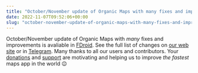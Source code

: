 ```yaml
---
title: "October/November update of Organic Maps with many fixes and improvements is avaliable in FDroid"
date: 2022-11-07T09:52:06+00:00
slug: "october-november-update-of-organic-maps-with-many-fixes-and-improvements-is-avaliable-in-fdroid"
---
```


October/November update of Organic Maps with _many_ fixes and improvements is avaliable in [FDroid](https://f-droid.org/en/packages/app.organicmaps/). See the full list of changes on [our ](https://organicmaps.app/news/2022-11-03/finally-after-fixing-some-critical-issues-the-november-organic-maps-update-is-available-in-the-apple-store-huawei-appgallery-and-on-our-github/)[web](https://organicmaps.app/news/2022-11-03/finally-after-fixing-some-critical-issues-the-november-organic-maps-update-is-available-in-the-apple-store-huawei-appgallery-and-on-our-github/) [site](https://organicmaps.app/news/2022-11-03/finally-after-fixing-some-critical-issues-the-november-organic-maps-update-is-available-in-the-apple-store-huawei-appgallery-and-on-our-github/) or in [Telegram](https://t.me/OrganicMapsApp/105). Many thanks to all our users and contributors. Your [donations](https://organicmaps.app/donate/) and [support](https://organicmaps.app/support-us/) are motivating and helping us to improve _the fastest_ maps app in the world 😉
